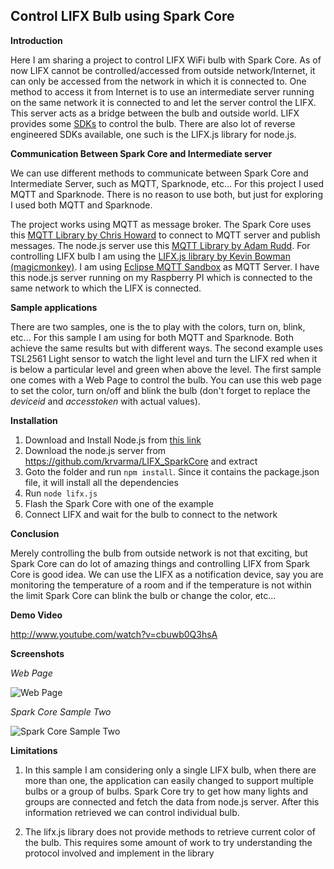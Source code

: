 Control LIFX Bulb using Spark Core
-----------------------------

**Introduction**

Here I am sharing a project to control LIFX WiFi bulb with Spark Core. As of now LIFX cannot be controlled/accessed from outside network/Internet, it can only be accessed from the network in which it is connected to. One method to access it from Internet is to use an intermediate server running on the same network it is connected to and let the server control the LIFX. This server acts as a bridge between the bulb and outside world. LIFX provides some [SDKs][1] to control the bulb. There are also lot of reverse engineered SDKs available, one such is the LIFX.js library for node.js. 

**Communication Between Spark Core and Intermediate server**

We can use different methods to communicate between Spark Core and Intermediate Server, such as MQTT, Sparknode, etc... For this project I used MQTT and Sparknode. There is no reason to use both, but just for exploring I used both MQTT and Sparknode. 

The project works using MQTT as message broker. The Spark Core uses this [MQTT Library by Chris Howard][2] to connect to MQTT server and publish messages. The node.js server use this [MQTT Library by Adam Rudd][3]. For controlling LIFX bulb I am using the [LIFX.js library by Kevin Bowman (magicmonkey)][4]. I am using 
[Eclipse MQTT Sandbox][5] as MQTT Server. I have this node.js server running on my Raspberry PI which is connected to the same network to which the LIFX is connected. 

**Sample applications**


There are two samples, one is the to play with the colors, turn on, blink, etc... For this sample I am using for both MQTT and Sparknode. Both achieve the same results but with different ways. The second example uses TSL2561 Light sensor to watch the light level and turn the LIFX red when it is below a particular level and green when above the level. 
The first sample one comes with a Web Page to control the bulb. You can use this web page to set the color, turn on/off and blink the bulb (don't forget to replace the *deviceid* and *accesstoken* with actual values).

**Installation**

 1. Download and Install Node.js from [this link][6] 
 2. Download the node.js server from https://github.com/krvarma/LIFX_SparkCore and extract 
 3. Goto the folder and run `npm install`. Since it contains the package.json file, it will install all the dependencies 
 4. Run `node lifx.js` 
 5. Flash the Spark Core with one of the example 
 6. Connect LIFX and wait for the bulb to connect to the network

**Conclusion**

Merely controlling the bulb from outside network is not that exciting, but Spark Core can do lot of amazing things and controlling LIFX from Spark Core is good idea. We can use the LIFX as a notification device, say you are monitoring the temperature of a room and if the temperature is not within the limit Spark Core can blink the bulb or change the color, etc...

**Demo Video**

http://www.youtube.com/watch?v=cbuwb0Q3hsA

**Screenshots**

*Web Page*

![Web Page][7]

*Spark Core Sample Two* 

![Spark Core Sample Two][8]

**Limitations**

 1. In this sample I am considering only a single LIFX bulb, when there
    are more than one, the application can easily changed to support
    multiple bulbs or a group of bulbs. Spark Core try to get how many
    lights and groups are connected and fetch the data from node.js
    server. After this information retrieved we can control individual
    bulb.

 2. The lifx.js library does not provide methods to retrieve current
        color of the bulb. This requires some amount of work to try
        understanding the protocol involved and implement in the library


  [1]: https://github.com/LIFX
  [2]: https://community.spark.io/t/mqtt-library-and-sample/2111
  [3]: https://github.com/adamvr/MQTT.js/
  [4]: https://github.com/magicmonkey/lifxjs
  [5]: http://iot.eclipse.org/sandbox.html
  [6]: http://nodejs.org/
  [7]: https://raw.githubusercontent.com/krvarma/LIFX_SparkCore/master/screenshots/web.jpg
  [8]: https://raw.githubusercontent.com/krvarma/LIFX_SparkCore/master/screenshots/spark.JPG
